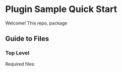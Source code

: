 # Plugin Sample Quick Start

Welcome! This repo, package

## Guide to Files



### Top Level

Required files:


